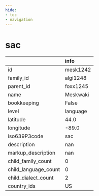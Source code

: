 ```yaml
---
hide:
- toc
- navigation
---
```

# sac
|                      | info     |
|:---------------------|:---------|
| id                   | mesk1242 |
| family_id            | algi1248 |
| parent_id            | foxx1245 |
| name                 | Meskwaki |
| bookkeeping          | False    |
| level                | language |
| latitude             | 44.0     |
| longitude            | -89.0    |
| iso639P3code         | sac      |
| description          | nan      |
| markup_description   | nan      |
| child_family_count   | 0        |
| child_language_count | 0        |
| child_dialect_count  | 2        |
| country_ids          | US       |